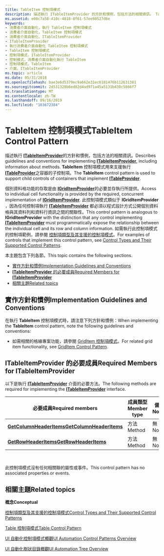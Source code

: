 ```yaml
---
title: TableItem 控制項模式
description: 描述執行 ITableItemProvider 的方針和慣例，包括方法的相關資訊。 TableItem 控制項模式用來支援執行 ITableProvider 之容器的子控制項。
ms.assetid: e00c7a58-410c-4818-8f61-57ee98527d6e
keywords:
- 消費者介面自動化，執行 TableItem 控制項模式
- 消費者介面自動化，TableItem 控制項模式
- 消費者介面自動化、ITableItemProvider
- ITableItemProvider
- 執行消費者介面自動化 TableItem 控制項模式
- TableItem 控制項模式
- 控制項模式，ITableItemProvider
- 控制模式，消費者介面自動化執行 TableItem
- 控制項模式，TableItem
- 介面，ITableItemProvider
ms.topic: article
ms.date: 05/31/2018
ms.openlocfilehash: bae3e6d5379ec9a662e31ec6181476b112631381
ms.sourcegitcommit: 2d531328b6ed82d4ad971a45a5131b430c5866f7
ms.translationtype: MT
ms.contentlocale: zh-TW
ms.lasthandoff: 09/16/2019
ms.locfileid: "103672384"
---
```

# <a name="tableitem-control-pattern"></a><span data-ttu-id="bdf65-114">TableItem 控制項模式</span><span class="sxs-lookup"><span data-stu-id="bdf65-114">TableItem Control Pattern</span></span>

<span data-ttu-id="bdf65-115">描述執行 [**ITableItemProvider**](/windows/desktop/api/UIAutomationCore/nn-uiautomationcore-itableitemprovider)的方針和慣例，包括方法的相關資訊。</span><span class="sxs-lookup"><span data-stu-id="bdf65-115">Describes guidelines and conventions for implementing [**ITableItemProvider**](/windows/desktop/api/UIAutomationCore/nn-uiautomationcore-itableitemprovider), including information about methods.</span></span> <span data-ttu-id="bdf65-116">**TableItem** 控制項模式用來支援執行 [**ITableProvider**](/windows/desktop/api/UIAutomationCore/nn-uiautomationcore-itableprovider)之容器的子控制項。</span><span class="sxs-lookup"><span data-stu-id="bdf65-116">The **TableItem** control pattern is used to support child controls of containers that implement [**ITableProvider**](/windows/desktop/api/UIAutomationCore/nn-uiautomationcore-itableprovider).</span></span>

<span data-ttu-id="bdf65-117">個別資料格功能的存取是由 [**IGridItemProvider**](/windows/desktop/api/UIAutomationCore/nn-uiautomationcore-igriditemprovider)的必要並存執行所提供。</span><span class="sxs-lookup"><span data-stu-id="bdf65-117">Access to individual cell functionality is provided by the required, concurrent implementation of [**IGridItemProvider**](/windows/desktop/api/UIAutomationCore/nn-uiautomationcore-igriditemprovider).</span></span> <span data-ttu-id="bdf65-118">此控制項模式類似于 **IGridItemProvider** ，因為任何控制項執行 [**ITableItemProvider**](/windows/desktop/api/UIAutomationCore/nn-uiautomationcore-itableitemprovider) 都必須以程式設計方式公開個別資料格與其資料列和資料行資訊之間的關聯性。</span><span class="sxs-lookup"><span data-stu-id="bdf65-118">This control pattern is analogous to **IGridItemProvider** with the distinction that any control implementing [**ITableItemProvider**](/windows/desktop/api/UIAutomationCore/nn-uiautomationcore-itableitemprovider) must programmatically expose the relationship between the individual cell and its row and column information.</span></span> <span data-ttu-id="bdf65-119">如需執行此控制項模式的控制項範例，請參閱 [控制項類型及其支援的控制項模式](uiauto-controlpatternmapping.md)。</span><span class="sxs-lookup"><span data-stu-id="bdf65-119">For examples of controls that implement this control pattern, see [Control Types and Their Supported Control Patterns](uiauto-controlpatternmapping.md).</span></span>

<span data-ttu-id="bdf65-120">本主題包含下列各節。</span><span class="sxs-lookup"><span data-stu-id="bdf65-120">This topic contains the following sections.</span></span>

-   [<span data-ttu-id="bdf65-121">實作方針和慣例</span><span class="sxs-lookup"><span data-stu-id="bdf65-121">Implementation Guidelines and Conventions</span></span>](#implementation-guidelines-and-conventions)
-   [<span data-ttu-id="bdf65-122">**ITableItemProvider** 的必要成員</span><span class="sxs-lookup"><span data-stu-id="bdf65-122">Required Members for **ITableItemProvider**</span></span>](#required-members-for-itableitemprovider)
-   [<span data-ttu-id="bdf65-123">相關主題</span><span class="sxs-lookup"><span data-stu-id="bdf65-123">Related topics</span></span>](#related-topics)

## <a name="implementation-guidelines-and-conventions"></a><span data-ttu-id="bdf65-124">實作方針和慣例</span><span class="sxs-lookup"><span data-stu-id="bdf65-124">Implementation Guidelines and Conventions</span></span>

<span data-ttu-id="bdf65-125">在執行 **TableItem** 控制項模式時，請注意下列方針和慣例：</span><span class="sxs-lookup"><span data-stu-id="bdf65-125">When implementing the **TableItem** control pattern, note the following guidelines and conventions:</span></span>

-   <span data-ttu-id="bdf65-126">如需相關的格線專案功能，請參閱 [GridItem 控制項模式](uiauto-implementinggriditem.md)。</span><span class="sxs-lookup"><span data-stu-id="bdf65-126">For related grid item functionality, see [GridItem Control Pattern](uiauto-implementinggriditem.md).</span></span>

## <a name="required-members-for-itableitemprovider"></a><span data-ttu-id="bdf65-127">**ITableItemProvider** 的必要成員</span><span class="sxs-lookup"><span data-stu-id="bdf65-127">Required Members for **ITableItemProvider**</span></span>

<span data-ttu-id="bdf65-128">以下是執行 [**ITableItemProvider**](/windows/desktop/api/UIAutomationCore/nn-uiautomationcore-itableitemprovider) 介面的必要方法。</span><span class="sxs-lookup"><span data-stu-id="bdf65-128">The following methods are required for implementing the [**ITableItemProvider**](/windows/desktop/api/UIAutomationCore/nn-uiautomationcore-itableitemprovider) interface.</span></span>



| <span data-ttu-id="bdf65-129">必要成員</span><span class="sxs-lookup"><span data-stu-id="bdf65-129">Required members</span></span>                                                               | <span data-ttu-id="bdf65-130">成員類型</span><span class="sxs-lookup"><span data-stu-id="bdf65-130">Member type</span></span> | <span data-ttu-id="bdf65-131">備註</span><span class="sxs-lookup"><span data-stu-id="bdf65-131">Notes</span></span> |
|--------------------------------------------------------------------------------|-------------|-------|
| [<span data-ttu-id="bdf65-132">**GetColumnHeaderItems**</span><span class="sxs-lookup"><span data-stu-id="bdf65-132">**GetColumnHeaderItems**</span></span>](/windows/desktop/api/UIAutomationCore/nf-uiautomationcore-itableitemprovider-getcolumnheaderitems) | <span data-ttu-id="bdf65-133">方法</span><span class="sxs-lookup"><span data-stu-id="bdf65-133">Method</span></span>      | <span data-ttu-id="bdf65-134">無</span><span class="sxs-lookup"><span data-stu-id="bdf65-134">None</span></span>  |
| [<span data-ttu-id="bdf65-135">**GetRowHeaderItems**</span><span class="sxs-lookup"><span data-stu-id="bdf65-135">**GetRowHeaderItems**</span></span>](/windows/desktop/api/UIAutomationCore/nf-uiautomationcore-itableitemprovider-getrowheaderitems)       | <span data-ttu-id="bdf65-136">方法</span><span class="sxs-lookup"><span data-stu-id="bdf65-136">Method</span></span>      | <span data-ttu-id="bdf65-137">無</span><span class="sxs-lookup"><span data-stu-id="bdf65-137">None</span></span>  |



 

<span data-ttu-id="bdf65-138">此控制項模式沒有任何相關聯的屬性或事件。</span><span class="sxs-lookup"><span data-stu-id="bdf65-138">This control pattern has no associated properties or events.</span></span>

## <a name="related-topics"></a><span data-ttu-id="bdf65-139">相關主題</span><span class="sxs-lookup"><span data-stu-id="bdf65-139">Related topics</span></span>

<dl> <dt>

<span data-ttu-id="bdf65-140">**概念**</span><span class="sxs-lookup"><span data-stu-id="bdf65-140">**Conceptual**</span></span>
</dt> <dt>

[<span data-ttu-id="bdf65-141">控制項類型及其支援的控制項模式</span><span class="sxs-lookup"><span data-stu-id="bdf65-141">Control Types and Their Supported Control Patterns</span></span>](uiauto-controlpatternmapping.md)
</dt> <dt>

[<span data-ttu-id="bdf65-142">Table 控制項模式</span><span class="sxs-lookup"><span data-stu-id="bdf65-142">Table Control Pattern</span></span>](uiauto-implementingtable.md)
</dt> <dt>

[<span data-ttu-id="bdf65-143">UI 自動化控制項模式概觀</span><span class="sxs-lookup"><span data-stu-id="bdf65-143">UI Automation Control Patterns Overview</span></span>](uiauto-controlpatternsoverview.md)
</dt> <dt>

[<span data-ttu-id="bdf65-144">UI 自動化樹狀目錄概觀</span><span class="sxs-lookup"><span data-stu-id="bdf65-144">UI Automation Tree Overview</span></span>](uiauto-treeoverview.md)
</dt> </dl>

 

 





